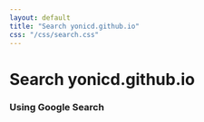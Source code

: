 ```yaml
---
layout: default
title: "Search yonicd.github.io"
css: "/css/search.css"
---
```

  
# Search yonicd.github.io
  
### Using Google Search
  
<div id="google-custom-search">
<script>
  (function() {
    var cx = '008443950035063459049:0zyjpwl5wlw';
    var gcse = document.createElement('script');
    gcse.type = 'text/javascript';
    gcse.async = true;
    gcse.src = 'https://cse.google.com/cse.js?cx=' + cx;
    var s = document.getElementsByTagName('script')[0];
    s.parentNode.insertBefore(gcse, s);
  })();
</script>
<gcse:searchbox></gcse:searchbox>
</div>